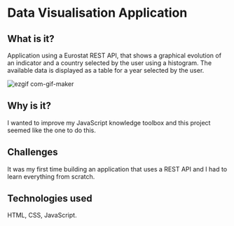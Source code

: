 # Data Visualisation Application

## What is it?

Application using a Eurostat REST API, that shows a graphical evolution of an indicator and a country selected by the user using a histogram. The available data is displayed as a table for a year selected by the user.

![ezgif com-gif-maker](https://user-images.githubusercontent.com/72099239/186208456-100a6d0b-9d44-4972-94df-37f642e86dcf.gif)

## Why is it?

I wanted to improve my JavaScript knowledge toolbox and this project seemed like the one to do this.

## Challenges

It was my first time building an application that uses a REST API and I had to learn everything from scratch.

## Technologies used

HTML, CSS, JavaScript.


